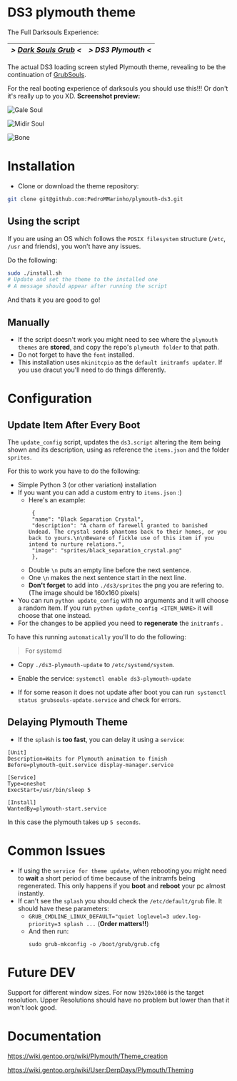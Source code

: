 # DS3 plymouth theme

The Full Darksouls Experience:

| *> [Dark Souls Grub](https://github.com/PedroMMarinho/grubsouls-theme) <* | *> DS3 Plymouth <*
| --- | ---  |

The actual DS3 loading screen styled Plymouth theme, revealing to be the continuation of [GrubSouls](https://github.com/PedroMMarinho/grubsouls-theme).

For the real booting experience of darksouls you should use this!!! Or don't it's really up to you XD.
**Screenshot preview:**

![Gale Soul](preview/gale_soul.png)

![Midir Soul](preview/midir_soul.png)

![Bone](preview/bone.png)

# Installation

- Clone or download the theme repository:

```bash
git clone git@github.com:PedroMMarinho/plymouth-ds3.git
```

## Using the script

If you are using an OS which follows the `POSIX filesystem` structure (`/etc`, `/usr` and friends), you won't have any issues.

Do the following:
```bash
sudo ./install.sh
# Update and set the theme to the installed one
# A message should appear after running the script
```

And thats it you are good to go!

## Manually

- If the script doesn't work you might need to see where the `plymouth themes` are **stored**, and copy the repo's `plymouth folder` to that path. 
- Do not forget to have the `font` installed.
- This installation uses `mkinitcpio` as the `default initramfs updater`. If you use dracut you'll need to do things differently.


# Configuration

## Update Item After Every Boot

The `update_config` script, updates the `ds3.script` altering the item being shown and its description, using as reference the `items.json` and the folder `sprites`.

For this to work you have to do the following:

- Simple Python 3 (or other variation) installation
- If you want you can add a custom entry to `items.json` :) 
   - Here's an example:
       ```
        {
        "name": "Black Separation Crystal",
        "description": "A charm of farewell granted to banished Undead. The crystal sends phantoms back to their homes, or you back to yours.\n\nBeware of fickle use of this item if you intend to nurture relations.",
        "image": "sprites/black_separation_crystal.png"
        },
       ```
    - Double `\n` puts an empty line before the next sentence.
    - One `\n` makes the next sentence start in the next line.
    - **Don't forget** to add into `./ds3/sprites` the png you are refering to. (The image should be 160x160 pixels)
- You can run `python update_config` with no arguments and it will choose a random item. If you run `python update_config <ITEM_NAME>` it will choose that one instead.
- For the changes to be applied you need to **regenerate** the `initramfs` .

To have this running `automatically` you'll to do the following:

> For systemd

- Copy `./ds3-plymouth-update` to `/etc/systemd/system`.

- Enable the service: `systemctl enable ds3-plymouth-update`

- If for some reason it does not update after boot you can run` systemctl status grubsouls-update.service` and check for errors.

## Delaying Plymouth Theme

- If the `splash` is **too fast**, you can delay it using a `service`:
```
[Unit]
Description=Waits for Plymouth animation to finish
Before=plymouth-quit.service display-manager.service

[Service]
Type=oneshot
ExecStart=/usr/bin/sleep 5

[Install]
WantedBy=plymouth-start.service
```
In this case the plymouth takes up `5 seconds`.

# Common Issues

- If using the `service for theme update`, when rebooting you might need to **wait** a short period of time because of the initramfs being regenerated. This only happens if you **boot** and **reboot** your pc almost instantly.
- If can't see the `splash` you should check the `/etc/default/grub` file. It should have these parameters: 
    - `GRUB_CMDLINE_LINUX_DEFAULT="quiet loglevel=3 udev.log-priority=3 splash ...` (**Order matters!!**)
    - And then run:
        ```
        sudo grub-mkconfig -o /boot/grub/grub.cfg
        ```

# Future DEV

Support for different window sizes. For now `1920x1080` is the target resolution. Upper Resolutions should have no problem but lower than that it won't look good.

# Documentation

https://wiki.gentoo.org/wiki/Plymouth/Theme_creation

https://wiki.gentoo.org/wiki/User:DerpDays/Plymouth/Theming

